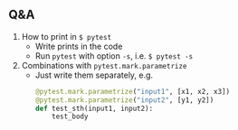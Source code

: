 ## Q&A
1. How to print in `$ pytest`
    - Write prints in the code
    - Run `pytest` with option `-s`, i.e. `$ pytest -s`
1. Combinations with `pytest.mark.parametrize`
    - Just write them separately, e.g.
      ```python
      @pytest.mark.parametrize("input1", [x1, x2, x3])
      @pytest.mark.parametrize("input2", [y1, y2])
      def test_sth(input1, input2):
          test_body
      ```
